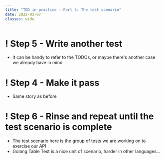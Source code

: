 ```yaml
---
title: "TDD in practice - Part 3: The test scenario"
date: 2022-03-07
classes: wide
---
```


# ! Step 5 - Write another test

- It can be handy to refer to the TODOs, or maybe there's another case we already have in mind

# ! Step 4 - Make it pass

- Same story as before

# ! Step 6 - Rinse and repeat until the test scenario is complete

- The test scenario here is the group of tests we are working on to exercise our API
- Golang Table Test is a nice unit of scenario, harder in other languages...
